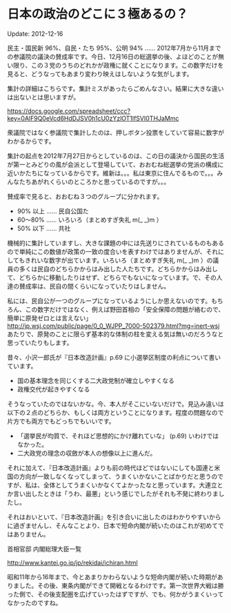 # 日本の政治のどこに３極あるの？

Update: 2012-12-16

民主・国民新 96%、自民・たち 95%、公明 94% …… 2012年7月から11月までの参議院の議決の賛成率です。今日、12月16日の総選挙の後、よほどのことが無い限り、この３党のうちのどれかが政権に就くことになります。この数字だけを見ると、どうなってもあまり変わり映えはしないような気がします。

集計の詳細はこちらです。集計ミスがあったらごめんなさい。結果に大きな違いは出ないとは思いますが。

https://docs.google.com/spreadsheet/ccc?key=0AlF9Q0eVcd6HdDJSV0h1cU0zYzlOT1lfSVI0THJaMmc

衆議院ではなく参議院で集計したのは、押しボタン投票をしていて容易に数字がわかるからです。

集計の起点を2012年7月27日からとしているのは、この日の議決から国民の生活が第一とみどりの風が会派として登場していて、おおむね総選挙の党派の構成に近いかたちになっているからです。維新は。。。私は東京に住んでるもので。。。みんなたちあがれくらいのところかと思っているのですが。。。

賛成率で見ると、おおむね３つのグループに分かれます。

- 90% 以上 …… 民自公国た
- 60〜80% …… いろいろ（まとめすぎ失礼 m(_ _)m ）
- 50% 以下 …… 共社

機械的に集計していますし、大きな課題の中には先送りにされているものもあるので単純にこの数値が政策の一致の度合いを表すわけではありませんが、それにしてもきれいな数字が出ています。いろいろ（まとめすぎ失礼 m(_ _)m ）の議員の多くは民自のどちらかからはみ出した人たちです。どちらかからはみ出して、どちらかに移動したりはせず、どちらでもないになっています。で、その人達の賛成率は、民自の間くらいになっていたりはしません。

私には、民自公が一つのグループになっているようにしか思えないのです。もちろん、この数字だけではなく、例えば野田首相の「安全保障の問題が絡むので、簡単に原発ゼロとは言えない」 http://jp.wsj.com/public/page/0_0_WJPP_7000-502379.html?mg=inert-wsj あたりで、原発のことに限らず基本的な体制の柱を変える気は無いのだろうなと思っていたりもします。

昔々、小沢一郎氏が『日本改造計画』p.69 に小選挙区制度の利点について書いています。

- 国の基本理念を同じくする二大政党制が確立しやすくなる
- 政権交代が起きやすくなる

そうなっていたのではないかな。今、本人がそこにいないだけで。見込み違いは以下の２点のどちらか、もしくは両方ということになります。程度の問題なので片方でも両方でもどっちでもいいです。

- 「選挙民が均質で、それほど思想的にかけ離れていな」 (p.69) いわけではなかった。
- 二大政党の理念の収斂が本人の想像以上に進んだ。

それに加えて、『日本改造計画』よりも前の時代ほどではないにしても国連と米国の方向が一致しなくなってしまって、うまくいかないことばかりだと思うのですが、私は、全体としてうまくいかなくてよかったなと思っています。大連立とか言い出したときは「うわ、最悪」という感じでしたがそれも不発に終わりましたし。

それはおいといて、『日本改造計画』を引き合いに出したのはわかりやすいからに過ぎませんし、そんなことより、日本で短命内閣が続いたのはこれが初めてではありません。

首相官邸 内閣総理大臣一覧

http://www.kantei.go.jp/jp/rekidai/ichiran.html

昭和11年から16年まで、今とあまりかわらないような短命内閣が続いた時期がありました。その後、東条内閣ができて開戦となるわけです。第一次世界大戦は勝った側で、その後支配圏を広げていったはずですが、でも、何かがうまくいってなかったのですね。
